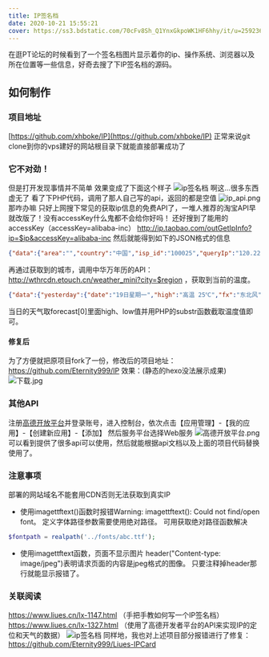 ```yaml
---
title: IP签名档
date: 2020-10-21 15:55:21
cover: https://ss3.bdstatic.com/70cFv8Sh_Q1YnxGkpoWK1HF6hhy/it/u=2592365053,514857686&fm=26&gp=0.jpg
---
```

在逛PT论坛的时候看到了一个签名档图片显示着你的ip、操作系统、浏览器以及所在位置等一些信息，好奇去搜了下IP签名档的源码。

## 如何制作

### 项目地址
[https://github.com/xhboke/IP](https://github.com/xhboke/IP)
正常来说git clone到你的vps建好的网站根目录下就能直接部署成功了

### 它不对劲！
但是打开发现事情并不简单
效果变成了下面这个样子
![ip签名档](https://xhboke.com/news/?s=6L+Z5piv5ryU56S65pWI5p6c77yM6L+Z6YeM5paH5a2X5Y+v5Lul5pS55Y+Y)
啊这...很多东西虚无了
看了下PHP代码，调用了那人自己写的api，返回的都是空值
![ip_api.png](https://i.loli.net/2020/10/21/7vzBx364MykA8ao.png)
那咋办嘛
只好上网搜下常见的获取ip信息的免费API了，一堆人推荐的淘宝API早就改版了！没有accessKey什么鬼都不会给你好吗！
还好搜到了能用的accessKey（accessKey=alibaba-inc）
http://ip.taobao.com/outGetIpInfo?ip=$ip&accessKey=alibaba-inc
然后就能得到如下的JSON格式的信息
```json
{"data":{"area":"","country":"中国","isp_id":"100025","queryIp":"120.229.108.xxx","city":"东莞","ip":"120.229.108.173","isp":"移动","county":"","region_id":"440000","area_id":"","county_id":null,"region":"广东","country_id":"CN","city_id":"441900"},"msg":"query success","code":0}
```
再通过获取到的城市，调用中华万年历的API：http://wthrcdn.etouch.cn/weather_mini?city=$region ，获取到当前的温度。
```json
{"data":{"yesterday":{"date":"19日星期一","high":"高温 25℃","fx":"东北风","low":"低温 20℃","fl":"","type":"多云"},"city":"东莞","forecast":[{"date":"20日星期二","high":"高温 27℃","fengli":"","low":"低温 19℃","fengxiang":"北风","type":"多云"},{"date":"21日星期三","high":"高温 27℃","fengli":"","low":"低温 19℃","fengxiang":"北风","type":"多云"},{"date":"22日星期四","high":"高温 28℃","fengli":"","low":"低温 20℃","fengxiang":"北风","type":"多云"},{"date":"23日星期五","high":"高温 27℃","fengli":"","low":"低温 20℃","fengxiang":"东北风","type":"晴"},{"date":"24日星期六","high":"高温 25℃","fengli":"","low":"低温 20℃","fengxiang":"东北风","type":"晴"}],"ganmao":"感冒低发期，天气舒适，请注意多吃蔬菜水果，多喝水哦。","wendu":"27"},"status":1000,"desc":"OK"}
```
当日的天气取forecast[0]里面high、low值并用PHP的substr函数截取温度值即可。

#### 修复后
为了方便就把原项目fork了一份，修改后的项目地址：https://github.com/Eternity999/IP
效果：(静态的hexo没法展示成果)
![下载.jpg](https://i.loli.net/2020/10/21/p1mN7tgw46PEOhf.jpg)



### 其他API
注册[高德开放平台](https://lbs.amap.com/)并登录账号，进入控制台，依次点击【应用管理】-【我的应用】-【创建新应用】-【添加】
然后服务平台选择Web服务
![高德开放平台.png](https://i.loli.net/2020/10/24/HvoJrXPTOBg2pFi.png)
可以看到提供了很多api可以使用，然后就能根据api文档以及上面的项目代码替换使用了。


### 注意事项
部署的网站域名不能套用CDN否则无法获取到真实IP

* 使用imagettftext()函数时报错Warning: imagettftext(): Could not find/open font。
定义字体路径参数需要使用绝对路径。
可用获取绝对路径函数解决
```PHP
$fontpath = realpath('../fonts/abc.ttf');
```
* 使用imagettftext函数，页面不显示图片
header("Content-type: image/jpeg")表明请求页面的内容是jpeg格式的图像。
只要注释掉header那行就能显示报错了。

### 关联阅读
https://www.liues.cn/lx-1147.html （手把手教如何写一个IP签名档）
https://www.liues.cn/lx-1327.html （使用了高德开发者平台的API来实现IP的定位和天气的数据）
![ip签名档](https://www.liues.cn/wp-content/uploads/2020/01/20200127_085435_41.jpg)
同样地，我也对上述项目部分报错进行了修复：https://github.com/Eternity999/Liues-IPCard
